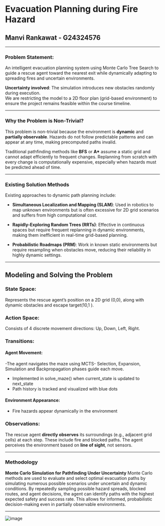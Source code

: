 # Evacuation Planning during Fire Hazard
## Manvi Rankawat - G24324576

---

### Problem Statement:
An intelligent evacuation planning system using Monte Carlo Tree Search to guide a rescue agent toward the nearest exit while dynamically adapting to spreading fires and uncertain environments.

**Uncertainty involved**: The simulation introduces new obstacles randomly during execution.  
We are restricting the model to a 2D floor plan (grid-based environment) to ensure the project remains feasible within the course timeline.

---

### Why the Problem is Non-Trivial?
This problem is non-trivial because the environment is **dynamic** and **partially observable**. Hazards do not follow predictable patterns and can appear at any time, making precomputed paths invalid.

Traditional pathfinding methods like **BFS** or **A\*** assume a static grid and cannot adapt efficiently to frequent changes. Replanning from scratch with every change is computationally expensive, especially when hazards must be predicted ahead of time.

---

### Existing Solution Methods
Existing approaches to dynamic path planning include:

- **Simultaneous Localization and Mapping (SLAM)**: Used in robotics to map unknown environments but is often excessive for 2D grid scenarios and suffers from high computational cost.

- **Rapidly-Exploring Random Trees (RRTs)**: Effective in continuous spaces but require frequent replanning in dynamic environments, making them inefficient in real-time grid-based planning.

- **Probabilistic Roadmaps (PRM)**: Work in known static environments but require resampling when obstacles move, reducing their reliability in highly dynamic settings.

---

## Modeling and Solving the Problem

### State Space:
Represents the rescue agent’s position on a 2D grid (0,0), along with dynamic obstacles and escape target(10,1
).

### Action Space:
Consists of 4 discrete movement directions: Up, Down, Left, Right.

### Transitions:
  #### Agent Movement:
   -The agent navigates the maze using MCTS- Selection, Expansion, Simulation and Backpropagation phases guide each move.
   - Implemented in solve_maze() when current_state is updated to next_state
   - Path history is tracked and visualized with blue dots
  #### Environment Appearance:
   - Fire hazards appear dynamically in the environment
     
### Observations:
The rescue agent **directly observes** its surroundings (e.g., adjacent grid cells) at each step. These include fire and blocked paths. The agent perceives the environment based on **line of sight**, not sensors.

---

### Methodology

**Monte Carlo Simulation for Pathfinding Under Uncertainty**
Monte Carlo methods are used to evaluate and select optimal evacuation paths by simulating numerous possible scenarios under uncertain and dynamic conditions. By repeatedly sampling possible hazard spreads, blocked routes, and agent decisions, the agent can identify paths with the highest expected safety and success rate. This allows for informed, probabilistic decision-making even in partially observable environments.

---
![image](https://github.com/user-attachments/assets/3fc34011-8700-49f9-9f3a-d9a7dd320ad7)


